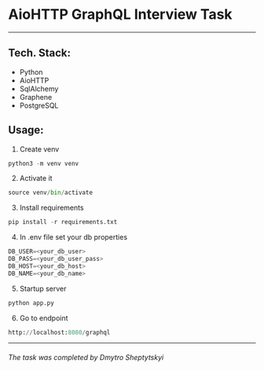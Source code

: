 # AioHTTP GraphQL Interview Task
<hr>

## Tech. Stack:
- Python
- AioHTTP
- SqlAlchemy
- Graphene
- PostgreSQL

## Usage:
1. Create venv
```python
python3 -m venv venv
```

2. Activate it
```python
source venv/bin/activate
```
3. Install requirements
```python
pip install -r requirements.txt
```
4. In .env file set your db properties
```python
DB_USER=<your_db_user>
DB_PASS=<your_db_user_pass>
DB_HOST=<your_db_host>
DB_NAME=<your_db_name>
```
5. Startup server
```python
python app.py
```

6. Go to endpoint
```python
http://localhost:8080/graphql
```
<hr>

###### The task was completed by Dmytro Sheptytskyi